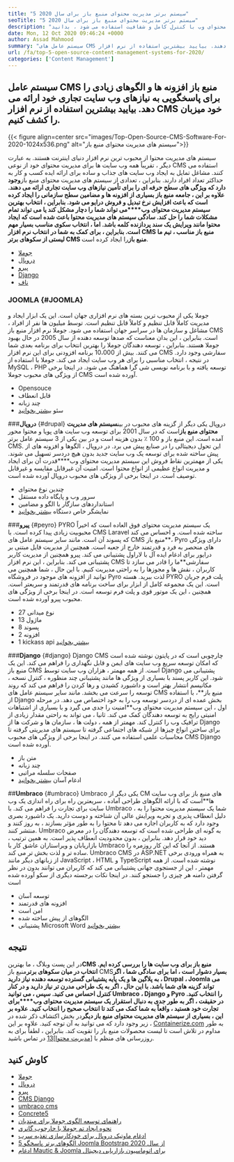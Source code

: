 ```yaml
---
title: "5 سیستم برتر مدیریت محتوای منبع باز برای سال 2020" 
seoTitle: "5 سیستم برتر مدیریت محتوای منبع باز برای سال 2020" 
description: "این راهنما را دنبال کنید تا در مورد 5 سیستم برتر مدیریت محتوای منبع باز که برای مدیریت محتوای وب با کنترل کامل و شفافیت استفاده می شود ، بدانید." 
date: Mon, 12 Oct 2020 09:46:24 +0000
author: Assad Mahmood
summary: "سیستم عامل های CMS منبع باز افزونه ها و الگوهای زیادی را برای پاسخگویی به نیازهای وب سایت تجاری شما ارائه می دهند. بیایید بیشترین استفاده از نرم افزار CMS خود میزبان را کشف کنیم." 
url: /fa/top-5-open-source-content-management-systems-for-2020/
categories: ['Content Management']
---
```


## سیستم عامل CMS منبع باز افزونه ها و الگوهای زیادی را برای پاسخگویی به نیازهای وب سایت تجاری خود ارائه می دهد. بیایید بیشترین استفاده از نرم افزار CMS خود میزبان را کشف کنیم.

{{< figure align=center src="images/Top-Open-Source-CMS-Software-For-2020-1024x536.png" alt="سیستم های مدیریت محتوای منبع باز">}}

سیستم های مدیریت محتوا از محبوب ترین نرم افزار دنیای اینترنت هستند. به عبارت دیگر ، تقریباً همه وب سایت ها برای مدیریت محتوای خود از نوعی CMS استفاده می کنند. مشاغل تمایل به ایجاد وب سایت های جذاب و ساده برای ارائه ایده کسب و کار به حداکثر تعداد افراد دارند. بنابراین ، تعدادی از سیستم های مدیریت محتوای منبع باز**وجود دارد که ویژگی های سطح حرفه ای را برای تأمین نیازهای وب سایت تجاری ارائه می دهند. علاوه بر این ، جامعه منبع باز بسیاری از افزونه ها و مضامین سطح سازمانی را ایجاد کرده است که باعث افزایش نرخ تبدیل و فروش درایو می شود. بنابراین ، انتخاب بهترین سیستم مدیریت محتوای وب****می تواند شما را دچار مشکل کند یا می تواند تمام مشکلات شما را حل کند.
سادگی سیستم های مدیریت محتوا باعث شده است که ایجاد محتوا مانند ویرایش یک سند پردازنده کلمه باشد. اما ، انتخاب سکوی مناسب بسیار مهم است. بنابراین ، برای کمک به شما در انتخاب نرم افزار CMS منبع باز مناسب ، تیم ما لیستی از سکوهای برتر CMS منبع باز**را ایجاد کرده است.
  * [جوملا][1]
  * [دروپال][2]
  * [پیرو][3]
  * [Django][4]
  * [ناف][5]

### JOOMLA   {#JOOMLA}
جوملا یکی از محبوب ترین بسته های نرم افزاری جهان است. این یک ابزار ایجاد و مدیریت کاملاً قابل تنظیم و کاملاً قابل تنظیم است. توسط میلیون ها نفر از افراد ، مشاغل و سازمان ها در سراسر جهان استفاده می شود.
جوملا نرم افزار منبع باز CMS است. بنابراین ، این بدان معناست که صدها توسعه دهنده از سال 2005 در حال بهبود جوملا هستند. بنابراین ، توسعه دهندگان جوملا را بهترین انتخاب برای برنامه بعدی شما می کنند. بیش از 10،000 برنامه افزودنی برای این نرم افزار CMS سفارشی وجود دارد. در نتیجه ، انتخاب مناسبی را برای هر وب سایت ایجاد می کند. جوملا با استفاده از MySQL ، PHP توسعه یافته و با برنامه نویسی شی گرا هماهنگ می شود.
در اینجا برخی از ویژگی های محبوب جوملا CMS آورده شده است.
  * Opensouce
  * قابل انعطاف
  * چند زبانه
  * سئو
    [بیشتر بخوانید][6]

###**دروپال** {#drupal}
دروپال یکی دیگر از گزینه های محبوب در بین**سیستم های مدیریت محتوای منبع باز**است که در سال 2001 برای توسعه وب سایت های پویا و محتوا محور آمده است. این منبع باز و 100 ٪ بدون هزینه است و در بین یکی از 3 سیستم عامل برتر CMS. این تحول دیجیتالی را در صنایع پیش می برد.
در دروپال ، الگوها و افزونه های از پیش ساخته شده برای توسعه یک وب سایت جدید بدون هیچ دردسر تسهیل می شوند. یکی از مهمترین نقاط فروش این سیستم مدیریت محتوای وب****قدرت آن برای ایجاد و مدیریت انواع عظیمی از انواع محتوا است. امنیت آن غیرقابل مقایسه و غیرقابل توصیف است.
در اینجا برخی از ویژگی های محبوب دروپال آورده شده است.
  * چندین نوع محتوای
  * سرور وب و پایگاه داده مستقل
  * استانداردهای سازگار با الگو و مضامین
  * نمایشگر خاص دستگاه
    [بیشتر بخوانید][7]

###**پیرو** {#peyro}
PYRO یک سیستم مدیریت محتوای فوق العاده است که اخیراً محبوبیت زیادی پیدا کرده است. با CMS Laravel ساخته شده است. و احساس می کند که پسوند آن است. مانند سایر سیستم عامل های CMS منبع باز**، Pyro دارای ویژگی های منحصر به فرد و قدرتمند خارج از جعبه است. همچنین از مدیریت فایل مبتنی بر درایور برای ادغام ایده آل با لاراول پشتیبانی می کند.
پیرو همچنین از مدیریت کاربر پشتیبانی می کند. بنابراین ، این نرم افزار CMS سفارشی**ما را قادر می سازد تا کاربران ، نقش ها و مجوزها را به راحتی مدیریت کنیم. با این حال ، شما همچنین می توانید از افزونه های موجود در فروشگاه Pyro لذت ببرید.
هسته PYRO پلت فرم جریان است. این یک مجموعه کامل از ابزار برای ساخت برنامه های قدرتمند و سریعتر است. همچنین ، این یک موتور قوی و پلت فرم توسعه است.
در اینجا برخی از ویژگی های محبوب پیرو آورده شده است.
  * 27 نوع میدانی
  * 13 ماژول
  * 8 پسوند
  * 2 افزونه
  * 1 kickass api
    [بیشتر بخوانید][8]

###**Django** {#django}
Django CMS چارچوبی است که در پایتون نوشته شده است که امکان توسعه سریع وب سایت های ایمن و قابل نگهداری را فراهم می کند. این یک منبع باز CMS است. از همه مهمتر ، هزاران وب سایت توسط Django پشتیبانی می شود. این کاربر پسند با بسیاری از ویژگی ها مانند پشتیبانی چند منظوره ، کنترل نسخه ، مکانیسم انتشار بهتر است و داشبورد کشیدن و رها کردن را فراهم می کند که روند توسعه را سرعت می بخشد.
مانند سایر سیستم عامل های CMS منبع باز**، با استفاده از Django بخش عمده ای از دردسر توسعه وب را به خود اختصاص می دهد. در مرحله اول ، این سیستم مدیریت محتوای وب**امنیت را جدی می گیرد و با بسیاری از اشتباهات امنیتی رایج به توسعه دهندگان کمک می کند. ثانیا ، می تواند به راحتی مقدار زیادی از ترافیک وب را کنترل کند. مهمتر از همه ، دولت ها ، سازمان ها و شرکت ها از Django برای ساختن انواع چیزها از شبکه های اجتماعی گرفته تا سیستم های مدیریتی گرفته تا محاسبات علمی استفاده می کنند.
در اینجا برخی از ویژگی های محبوب CMS Django آورده شده است.
  * متن باز
  * چند زبانه
  * صفحات سلسله مراتبی
  * ادغام آسان
    [بیشتر بخوانید][9]

##**Umbraco** {#umbraco}
Umbraco یکی دیگر از CM های منبع باز برای وب سایت ها**است که با ارائه الگوهای طراحی آماده ، سریعترین راه برای راه اندازی یک وب سایت برای تجارت را فراهم می کند. با Umbraco ، شما یک سیستم مدیریت محتوا را به دلیل انعطاف پذیری و تجربه ویرایش عالی آن شناخته و دوست دارید. یک داشبورد بصری وجود دارد که به کاربران اجازه می دهد تا محتوا را به طور مؤثر بسازند ، به روز کنند و منتشر کنند.
Umbraco به گونه ای طراحی شده است که توسعه دهندگان را در معرض دید خود قرار دهد. بنابراین ، بدون محدودیت انعطاف پذیر است. به همین ترتیب ، بازاریابان و ویراستاران عاشق کار با Umbraco هستند. از آنجا که این کار روزمره را ساده تر و لذت بخش تر می کند.
Umbraco CMS در ASP.NET به همراه ورودی برخی از زبانهای دیگر مانند JavaScript ، HTML و TypeScript نوشته شده است. از همه مهمتر ، این از جستجوی جهانی پشتیبانی می کند که کاربران می توانند بدون در نظر گرفتن دامنه هر چیزی را جستجو کنند.
در اینجا نکات برجسته دیگری از سکو آورده شده است
  * توسعه آسان
  * افزونه های قدرتمند
  * امن است
  * الگوهای از پیش ساخته شده
  * پشتیبانی Microsoft Word
    [بیشتر بخوانید][10]

## نتیجه
در این پست وبلاگ ، ما بهترین**CMS منبع باز برای وب سایت ها را بررسی کرده ایم. انتخاب در میان سکوهای برتر**منبع باز CMS**بسیار دشوار است ، اما برای سادگی شما ، اگر به پلاگین ها و یک پایه پشتیبانی گسترده توسعه دهنده نیاز دارید ، Drupal ، Joomla می تواند گزینه های شما باشد. با این حال ، اگر به یک طراحی مدرن تر نیاز دارید و در کنار کنترل احساس می کنید. سپس ، می توانید Umbraco ، Django و Pyro را انتخاب کنید. در حقیقت ، اگر به طور جدی به دنبال استقرار یک سیستم مدیریت محتوای وب****برای تجارت خود هستید ، واقعاً به شما کمک می کند تا انتخاب صحیح را انتخاب کنید. علاوه بر این ، بسیاری از سیستم های مدیریت محتوای منبع باز دیگر**در بخش اکتشاف ذکر شده در زیر وجود دارد که می توانید به آن توجه کنید.
علاوه بر این ، [Containerize.com][11] به طور مداوم در تلاش است تا لیست محصولات منبع باز را تقویت کند. بنابراین ، لطفاً برای به روزرسانی های منظم با [[مدیریت محتوا][12]][13] در تماس باشید.

## کاوش کنید
  * [جوملا][6]
  * [دروپال][7]
  * [پیرو][8]
  * [CMS Django][9]
  * [umbraco cms][10]
  * [Concrete5][14]
  * [راهنمای توسعه الگوی جوملا برای مبتدیان][15]
  * [نحوه ایجاد تم جوملا با چارچوب گانری][16]
  * [ادغام ماوتیک دروپال برای خودکارسازی تغذیه سرب][17]
  * [5 الگوهای برتر پاسخگو Joomla Bootstrap از سال 2020][18]
  * [ادغام Mautic & Joomla برای اتوماسیون بازاریابی دیجیتال][19]

  
[1]: #joomla
[2]: #drupal
[3]: #pyro
[4]: #django
[5]: #umbarco
[6]: https://products.containerize.com/content-management/joomla
[7]: https://products.containerize.com/content-management/drupal
[8]: https://products.containerize.com/content-management/pyro
[9]: https://products.containerize.com/content-management/django
[10]: https://products.containerize.com/content-management/umbraco
[11]: https://www.containerize.com/
[12]: https://products.containerize.com/content-management/
[13]: https://products.containerize.com/rad
[14]: https://products.containerize.com/content-management/concrete5
[15]: https://blog.containerize.com/content-management/responsive-joomla-templates-tutorial/
[16]: https://blog.containerize.com/content-management/how-to-create-joomla-theme-joomla-gantry-framework/
[17]: https://blog.containerize.com/content-management/drupal-tutorial-automate-lead-growth-with-drupal-mautic/
[18]: https://blog.containerize.com/content-management/top-5-best-free-responsive-joomla-templates-of-2020/
[19]: https://blog.containerize.com/content-management/integrate-mautic-with-joomla-for-marketing-automation/
